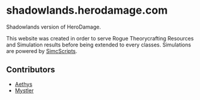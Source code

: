 # shadowlands.herodamage.com
Shadowlands version of HeroDamage.

This website was created in order to serve Rogue Theorycrafting Resources and Simulation results before being extended to every classes.
Simulations are powered by [SimcScripts](https://github.com/Ravenholdt-TC/SimcScripts).

## Contributors
- [Aethys](https://github.com/aethys256)
- [Mystler](https://github.com/Mystler)
